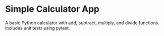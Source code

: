 # Simple Calculator App

A basic Python calculator with add, subtract, multiply, and divide functions. Includes unit tests using pytest.

